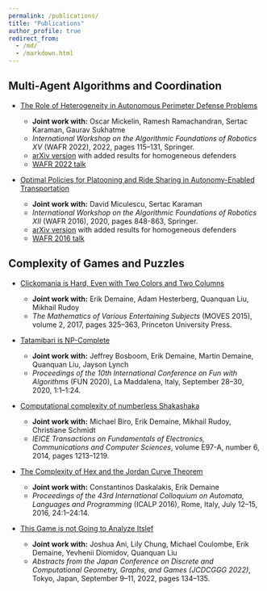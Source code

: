 ```yaml
---
permalink: /publications/
title: "Publications"
author_profile: true
redirect_from: 
  - /md/
  - /markdown.html
---
```


## Multi-Agent Algorithms and Coordination

* [The Role of Heterogeneity in Autonomous Perimeter Defense Problems](https://aadler1561.github.io/files/multi_agent_coordination/heterogeneity.pdf)
  * <b>Joint work with:</b> Oscar Mickelin, Ramesh Ramachandran, Sertac Karaman, Gaurav Sukhatme
  * <i>International Workshop on the Algorithmic Foundations of Robotics XV</i> (WAFR 2022), 2022, pages 115–131, Springer.
  * [arXiv version](https://arxiv.org/abs/2202.10433) with added results for homogeneous defenders
  * [WAFR 2022 talk](https://www.youtube.com/watch?v=ZNBNyxomC6A&t=3172s)


* [Optimal Policies for Platooning and Ride Sharing in Autonomy-Enabled Transportation](https://aadler1561.github.io/files/multi_agent_coordination/platooning.pdf)
  * <b>Joint work with:</b> David Miculescu, Sertac Karaman
  * <i>International Workshop on the Algorithmic Foundations of Robotics XII</i> (WAFR 2016), 2020, pages 848-863, Springer.
  * [arXiv version](https://arxiv.org/abs/2202.10433) with added results for homogeneous defenders
  * [WAFR 2016 talk](https://www.youtube.com/watch?v=OI67KTwkB54)


## Complexity of Games and Puzzles

* [Clickomania is Hard, Even with Two Colors and Two Columns](https://aadler1561.github.io/files/complexity_games/clickomania.pdf)
  * <b>Joint work with:</b> Erik Demaine, Adam Hesterberg, Quanquan Liu, Mikhail Rudoy
  * <i> The Mathematics of Various Entertaining Subjects</i> (MOVES 2015), volume 2, 2017, pages 325–363, Princeton University Press.

* [Tatamibari is NP-Complete](https://aadler1561.github.io/files/complexity_games/tatamibari.pdf)
  * <b>Joint work with:</b> Jeffrey Bosboom, Erik Demaine, Martin Demaine, Quanquan Liu, Jayson Lynch
  * <i>Proceedings of the 10th International Conference on Fun with Algorithms</i> (FUN 2020), La Maddalena, Italy, September 28–30, 2020, 1:1–1:24.

* [Computational complexity of numberless Shakashaka](https://aadler1561.github.io/files/complexity_games/shakashaka.pdf)
  * <b>Joint work with:</b> Michael Biro, Erik Demaine, Mikhail Rudoy, Christiane Schmidt
  * <i>IEICE Transactions on Fundamentals of Electronics, Communications and Computer Sciences</i>, volume E97-A, number 6, 2014, pages 1213–1219.

* [The Complexity of Hex and the Jordan Curve Theorem](https://aadler1561.github.io/files/complexity_games/hex.pdf)
  * <b>Joint work with:</b> Constantinos Daskalakis, Erik Demaine
  * <i>Proceedings of the 43rd International Colloquium on Automata, Languages and Programming</i> (ICALP 2016), Rome, Italy, July 12–15, 2016, 24:1–24:14.

* [This Game is not Going to Analyze Itslef](https://aadler1561.github.io/files/complexity_games/this_game_is_not_going_to_analyze_itself.pdf)
  * <b>Joint work with:</b> Joshua Ani, Lily Chung, Michael Coulombe, Erik Demaine, Yevhenii Diomidov, Quanquan Liu
  * <i>Abstracts from the Japan Conference on Discrete and Computational Geometry, Graphs, and Games (JCDCGGG 2022)</i>, Tokyo, Japan, September 9–11, 2022, pages 134–135.

